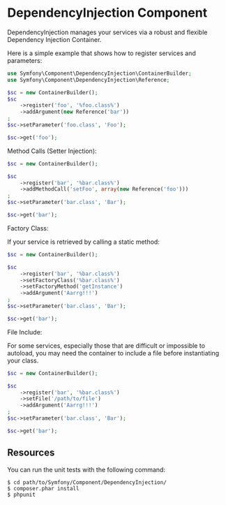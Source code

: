 DependencyInjection Component
=============================

DependencyInjection manages your services via a robust and flexible Dependency
Injection Container.

Here is a simple example that shows how to register services and parameters:

```php
use Symfony\Component\DependencyInjection\ContainerBuilder;
use Symfony\Component\DependencyInjection\Reference;

$sc = new ContainerBuilder();
$sc
    ->register('foo', '%foo.class%')
    ->addArgument(new Reference('bar'))
;
$sc->setParameter('foo.class', 'Foo');

$sc->get('foo');
```

Method Calls (Setter Injection):

```php
$sc = new ContainerBuilder();

$sc
    ->register('bar', '%bar.class%')
    ->addMethodCall('setFoo', array(new Reference('foo')))
;
$sc->setParameter('bar.class', 'Bar');

$sc->get('bar');
```

Factory Class:

If your service is retrieved by calling a static method:

```php
$sc = new ContainerBuilder();

$sc
    ->register('bar', '%bar.class%')
    ->setFactoryClass('%bar.class%')
    ->setFactoryMethod('getInstance')
    ->addArgument('Aarrg!!!')
;
$sc->setParameter('bar.class', 'Bar');

$sc->get('bar');
```

File Include:

For some services, especially those that are difficult or impossible to
autoload, you may need the container to include a file before
instantiating your class.

```php
$sc = new ContainerBuilder();

$sc
    ->register('bar', '%bar.class%')
    ->setFile('/path/to/file')
    ->addArgument('Aarrg!!!')
;
$sc->setParameter('bar.class', 'Bar');

$sc->get('bar');
```

Resources
---------

You can run the unit tests with the following command:

    $ cd path/to/Symfony/Component/DependencyInjection/
    $ composer.phar install
    $ phpunit
